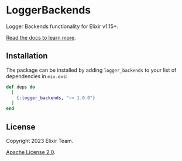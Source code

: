 # LoggerBackends

Logger Backends functionality for Elixir v1.15+.

[Read the docs to learn more](https://hexdocs.pm/logger_backends).

## Installation

The package can be installed by adding `logger_backends` to your list of dependencies in `mix.exs`:

```elixir
def deps do
  [
    {:logger_backends, "~> 1.0.0"}
  ]
end
```

## License

Copyright 2023 Elixir Team.

[Apache License 2.0](LICENSE).
